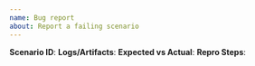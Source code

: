 ```yaml
---
name: Bug report
about: Report a failing scenario
---
```

**Scenario ID**:
**Logs/Artifacts**:
**Expected vs Actual**:
**Repro Steps**:
